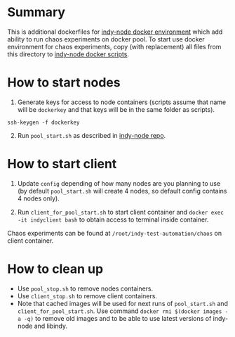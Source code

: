 # Summary
This is additional dockerfiles for [indy-node docker environment](https://github.com/hyperledger/indy-node/tree/master/environment/docker/pool) which add ability to run chaos experiments on docker pool. 
To start use docker environment for chaos experiments, copy (with replacement) all files from this directory to [indy-node docker scripts](https://github.com/hyperledger/indy-node/tree/master/environment/docker/pool).

# How to start nodes
1. Generate keys for access to node containers (scripts assume that name will be `dockerkey` and that keys will be in the same folder as scripts).
```
ssh-keygen -f dockerkey
```

2. Run `pool_start.sh` as described in [indy-node repo](https://github.com/hyperledger/indy-node/tree/master/environment/docker/pool#start-pool). 

# How to start client
1. Update `config` depending of how many nodes are you planning to use (by default `pool_start.sh` will create 4 nodes, so default config contains 4 nodes only).

2. Run `client_for_pool_start.sh` to start client container and `docker exec -it indyclient bash` to obtain access to terminal inside container. 

Chaos experiments can be found at `/root/indy-test-automation/chaos` on client container.

# How to clean up
* Use `pool_stop.sh` to remove nodes containers.
* Use `client_stop.sh` to remove client containers.
* Note that cached images will be used for next runs of `pool_start.sh` and `client_for_pool_start.sh`. Use command `docker rmi $(docker images -a -q)` to remove old images and to be able to use latest versions of indy-node and libindy.